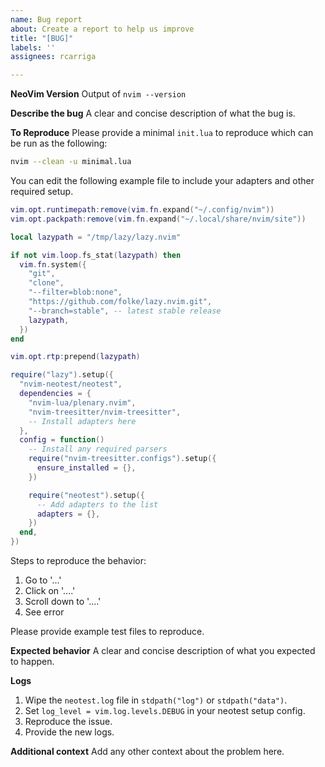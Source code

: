 ```yaml
---
name: Bug report
about: Create a report to help us improve
title: "[BUG]"
labels: ''
assignees: rcarriga

---
```


**NeoVim Version**
Output of `nvim --version`

**Describe the bug**
A clear and concise description of what the bug is.

**To Reproduce**
Please provide a minimal `init.lua` to reproduce which can be run as the following:
```sh
nvim --clean -u minimal.lua
```

You can edit the following example file to include your adapters and other required setup.
```lua
vim.opt.runtimepath:remove(vim.fn.expand("~/.config/nvim"))
vim.opt.packpath:remove(vim.fn.expand("~/.local/share/nvim/site"))

local lazypath = "/tmp/lazy/lazy.nvim"

if not vim.loop.fs_stat(lazypath) then
  vim.fn.system({
    "git",
    "clone",
    "--filter=blob:none",
    "https://github.com/folke/lazy.nvim.git",
    "--branch=stable", -- latest stable release
    lazypath,
  })
end

vim.opt.rtp:prepend(lazypath)

require("lazy").setup({
  "nvim-neotest/neotest",
  dependencies = {
    "nvim-lua/plenary.nvim",
    "nvim-treesitter/nvim-treesitter",
    -- Install adapters here
  },
  config = function()
    -- Install any required parsers
    require("nvim-treesitter.configs").setup({
      ensure_installed = {},
    })

    require("neotest").setup({
      -- Add adapters to the list
      adapters = {},
    })
  end,
})
```

Steps to reproduce the behavior:
1. Go to '...'
2. Click on '....'
3. Scroll down to '....'
4. See error

Please provide example test files to reproduce. 

**Expected behavior**
A clear and concise description of what you expected to happen.

**Logs**
1. Wipe the `neotest.log` file in `stdpath("log")` or `stdpath("data")`.
2. Set `log_level = vim.log.levels.DEBUG` in your neotest setup config.
3. Reproduce the issue.
4. Provide the new logs.

**Additional context**
Add any other context about the problem here.
